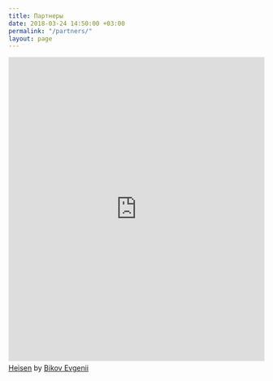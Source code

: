 ```yaml
---
title: Партнеры
date: 2018-03-24 14:50:00 +03:00
permalink: "/partners/"
layout: page
---
```


<iframe width="100%" height="600px" frameborder="0" src="https://www.mindmeister.com/maps/public_map_shell/1064154599/heisen?width=600&height=400&z=auto" scrolling="no" style="overflow: hidden; margin-bottom: 5px;">Your browser is not able to display frames. Please visit <a href="https://www.mindmeister.com/1064154599/heisen" target="_blank">Heisen</a> on MindMeister.</iframe><div class="mb-5"><a href="https://www.mindmeister.com/1064154599/heisen" target="_blank">Heisen</a> by <a href="https://www.mindmeister.com/users/channel/1212492" target="_blank">Bikov Evgenii</a></div>